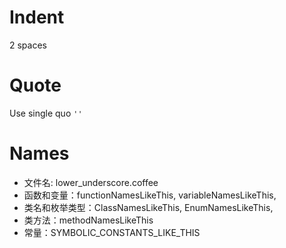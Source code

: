 # Indent
2 spaces

# Quote
Use single quo `''`

# Names
- 文件名: lower_underscore.coffee 
- 函数和变量：functionNamesLikeThis, variableNamesLikeThis, 
- 类名和枚举类型：ClassNamesLikeThis, EnumNamesLikeThis, 
- 类方法：methodNamesLikeThis 
- 常量：SYMBOLIC_CONSTANTS_LIKE_THIS
